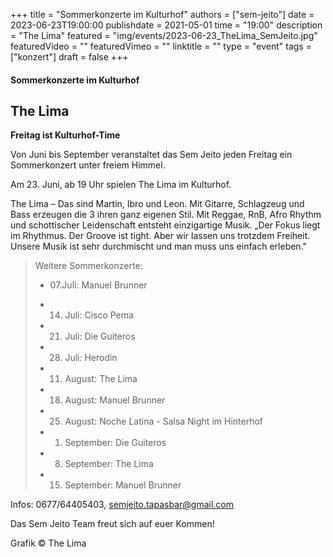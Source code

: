 +++
title = "Sommerkonzerte im Kulturhof"
authors = ["sem-jeito"]
date = 2023-06-23T19:00:00
publishdate = 2021-05-01
time = "19:00"
description = "The Lima"
featured = "img/events/2023-06-23_TheLima_SemJeito.jpg"
featuredVideo = ""
featuredVimeo = ""
linktitle = ""
type = "event"
tags = ["konzert"]
draft = false
+++


#### Sommerkonzerte im Kulturhof
## The Lima

**Freitag ist Kulturhof-Time**

Von Juni bis September veranstaltet das Sem Jeito jeden Freitag ein Sommerkonzert unter freiem Himmel.

Am 23. Juni, ab 19 Uhr spielen The Lima im Kulturhof.

The Lima – Das sind Martin, Ibro und Leon.  Mit Gitarre, Schlagzeug und Bass erzeugen die 3 ihren ganz eigenen Stil. Mit Reggae, RnB, Afro Rhythm und schottischer Leidenschaft entsteht einzigartige Musik. 
„Der Fokus liegt im Rhythmus. Der Groove ist tight. Aber wir lassen uns trotzdem Freiheit. Unsere Musik ist sehr durchmischt und man muss uns einfach erleben."

>Weitere Sommerkonzerte:
>
>- 07.Juli: Manuel Brunner
> 
>- 14. Juli: Cisco Pema
> 
>- 21. Juli: Die Guiteros
>
>- 28. Juli: Herodin
>
>- 11. August: The Lima
>
>- 18. August: Manuel Brunner
>
>- 25. August: Noche Latina - Salsa Night im Hinterhof
>
>- 01. September: Die Guiteros
>
>- 08. September: The Lima
>
>- 15. September: Manuel Brunner


Infos: 0677/64405403, semjeito.tapasbar@gmail.com

Das Sem Jeito Team freut sich auf euer Kommen!

Grafik © The Lima
